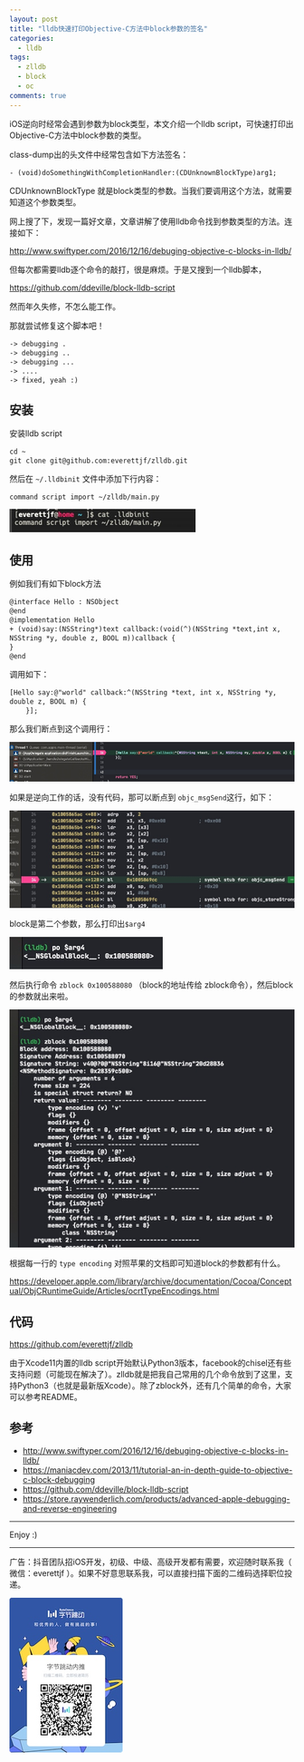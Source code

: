 ```yaml
---
layout: post
title: "lldb快速打印Objective-C方法中block参数的签名"
categories:
  - lldb
tags:
  - zlldb
  - block
  - oc
comments: true
---
```



iOS逆向时经常会遇到参数为block类型，本文介绍一个lldb script，可快速打印出Objective-C方法中block参数的类型。


<!-- more -->

class-dump出的头文件中经常包含如下方法签名：

```
- (void)doSomethingWithCompletionHandler:(CDUnknownBlockType)arg1;
```

CDUnknownBlockType 就是block类型的参数。当我们要调用这个方法，就需要知道这个参数类型。

网上搜了下，发现一篇好文章，文章讲解了使用lldb命令找到参数类型的方法。连接如下：

http://www.swiftyper.com/2016/12/16/debuging-objective-c-blocks-in-lldb/

但每次都需要lldb逐个命令的敲打，很是麻烦。于是又搜到一个lldb脚本，

https://github.com/ddeville/block-lldb-script

然而年久失修，不怎么能工作。

那就尝试修复这个脚本吧！

```
-> debugging .
-> debugging ..
-> debugging ...
-> ....
-> fixed, yeah :)
```

## 安装

安装lldb script

```
cd ~
git clone git@github.com:everettjf/zlldb.git
```

然后在 `~/.lldbinit` 文件中添加下行内容：

```
command script import ~/zlldb/main.py
```

![](/media/15814330985851.jpg)

## 使用

例如我们有如下block方法
```
@interface Hello : NSObject
@end
@implementation Hello
+ (void)say:(NSString*)text callback:(void(^)(NSString *text,int x, NSString *y, double z, BOOL m))callback {
}
@end
```

调用如下：

```
[Hello say:@"world" callback:^(NSString *text, int x, NSString *y, double z, BOOL m) {
    }];
```

那么我们断点到这个调用行：

![](/media/15814334097519.jpg)

如果是逆向工作的话，没有代码，那可以断点到 `objc_msgSend`这行，如下：

![](/media/15814334651010.jpg)


block是第二个参数，那么打印出`$arg4`

![](/media/15814335220546.jpg)

然后执行命令 `zblock 0x100588080` （block的地址传给 zblock命令），然后block的参数就出来啦。

![](/media/15814336103069.jpg)

根据每一行的 `type encoding` 对照苹果的文档即可知道block的参数都有什么。

https://developer.apple.com/library/archive/documentation/Cocoa/Conceptual/ObjCRuntimeGuide/Articles/ocrtTypeEncodings.html


## 代码

https://github.com/everettjf/zlldb

由于Xcode11内置的lldb script开始默认Python3版本，facebook的chisel还有些支持问题（可能现在解决了）。zlldb就是把我自己常用的几个命令放到了这里，支持Python3（也就是最新版Xcode）。除了zblock外，还有几个简单的命令，大家可以参考README。


## 参考

- http://www.swiftyper.com/2016/12/16/debuging-objective-c-blocks-in-lldb/
- https://maniacdev.com/2013/11/tutorial-an-in-depth-guide-to-objective-c-block-debugging
- https://github.com/ddeville/block-lldb-script
- https://store.raywenderlich.com/products/advanced-apple-debugging-and-reverse-engineering

---

Enjoy :)


---

广告：抖音团队招iOS开发，初级、中级、高级开发都有需要，欢迎随时联系我（ 微信：everettjf ）。如果不好意思联系我，可以直接扫描下面的二维码选择职位投递。

![](/media/15814340338261.jpg)
